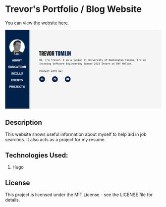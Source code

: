 # Trevor's Portfolio / Blog Website

You can view the website [here](https://www.trevortomlin.com).

![](/images/websitepicture.PNG)

## Description
This website shows useful information about myself to help aid in job searches. It also acts as a project for my resume.

## Technologies Used:
1. Hugo

## License
This project is licensed under the  MIT License - see the LICENSE file for details.
